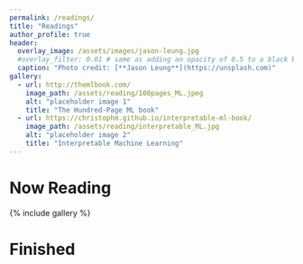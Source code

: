 ```yaml
---
permalink: /readings/
title: "Readings"
author_profile: true
header:
  overlay_image: /assets/images/jason-leung.jpg
  #overlay_filter: 0.01 # same as adding an opacity of 0.5 to a black background
  caption: "Photo credit: [**Jason Leung**](https://unsplash.com)"
gallery:
  - url: http://themlbook.com/
    image_path: /assets/reading/100pages_ML.jpeg
    alt: "placeholder image 1"
    title: "The Hundred-Page ML book"
  - url: https://christophm.github.io/interpretable-ml-book/
    image_path: /assets/reading/interpretable_ML.jpg
    alt: "placeholder image 2"
    title: "Interpretable Machine Learning"
---
```

# Now Reading

{% include gallery  %}

# Finished
